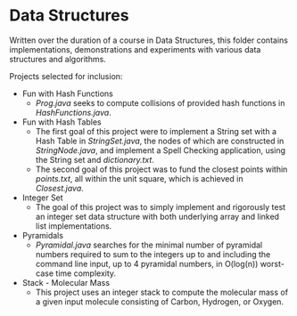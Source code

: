 # Data Structures

Written over the duration of a course in Data Structures, this folder contains implementations, demonstrations and experiments with various data structures and algorithms.

Projects selected for inclusion:

* Fun with Hash Functions
	* *Prog.java* seeks to compute collisions of provided hash functions in *HashFunctions.java*.
* Fun with Hash Tables
	* The first goal of this project were to implement a String set with a Hash Table in *StringSet.java*, the nodes of which are constructed in *StringNode.java*, and implement a Spell Checking application, using the String set and *dictionary.txt*.
	* The second goal of this project was to fund the closest points within *points.txt*, all within the unit square, which is achieved in *Closest.java*.
* Integer Set
	* The goal of this project was to simply implement and rigorously test an integer set data structure with both underlying array and linked list implementations.
* Pyramidals
	* *Pyramidal.java* searches for the minimal number of pyramidal numbers required to sum to the integers up to and including the command line input, up to 4 pyramidal numbers, in O(log(n)) worst-case time complexity.
* Stack - Molecular Mass
	* This project uses an integer stack to compute the molecular mass of a given input molecule consisting of Carbon, Hydrogen, or Oxygen.